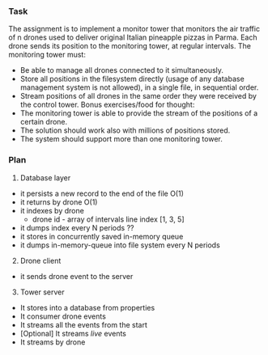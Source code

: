 ### Task

The assignment is to implement a monitor tower that monitors the air traffic of n drones used to deliver original Italian pineapple pizzas in Parma.
Each drone sends its position to the monitoring tower, at regular intervals.
The monitoring tower must:
* Be able to manage all drones connected to it simultaneously.
* Store all positions in the filesystem directly (usage of any database management system is not allowed), in a single file, in sequential order.
* Stream positions of all drones in the same order they were received by the control tower.
Bonus exercises/food for thought:
* The monitoring tower is able to provide the stream of the positions of a certain drone.
* The solution should work also with millions of positions stored.
* The system should support more than one monitoring tower.

### Plan

1. Database layer
* it persists a new record to the end of the file O(1)
* it returns by drone O(1)
* it indexes by drone
  - drone id - array of intervals line index [1, 3, 5]
* it dumps index every N periods ??
* it stores in concurrently saved in-memory queue
* it dumps in-memory-queue into file system every N periods
2. Drone client
* it sends drone event to the server
3. Tower server
* It stores into a database from properties
* It consumer drone events
* It streams all the events from the start
* [Optional] It streams _live_ events
* It streams by drone